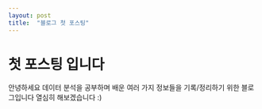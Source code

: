 ```yaml
---
layout: post
title:  "블로그 첫 포스팅"
---
```


# 첫 포스팅 입니다

안녕하세요 
데이터 분석을 공부하며 배운
여러 가지 정보들을 기록/정리하기 위한 블로그입니다
열심히 해보겠습니다 :)

